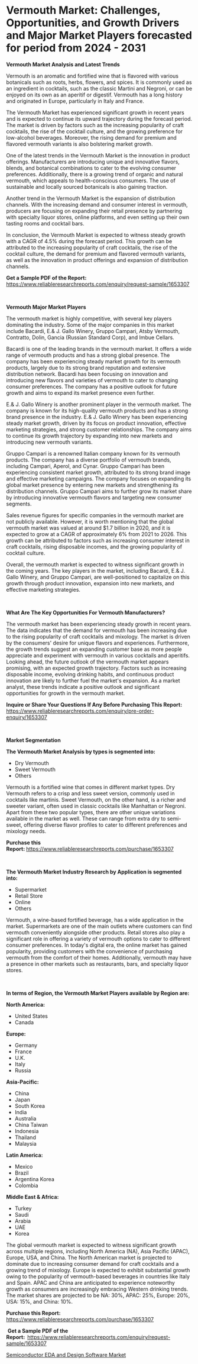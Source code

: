 <p><h1>Vermouth Market: Challenges, Opportunities, and Growth Drivers and Major Market Players forecasted for period from 2024 - 2031</h1></p><p><strong>Vermouth Market Analysis and Latest Trends</strong></p>
<p><p>Vermouth is an aromatic and fortified wine that is flavored with various botanicals such as roots, herbs, flowers, and spices. It is commonly used as an ingredient in cocktails, such as the classic Martini and Negroni, or can be enjoyed on its own as an aperitif or digestif. Vermouth has a long history and originated in Europe, particularly in Italy and France.</p><p>The Vermouth Market has experienced significant growth in recent years and is expected to continue its upward trajectory during the forecast period. The market is driven by factors such as the increasing popularity of craft cocktails, the rise of the cocktail culture, and the growing preference for low-alcohol beverages. Moreover, the rising demand for premium and flavored vermouth variants is also bolstering market growth.</p><p>One of the latest trends in the Vermouth Market is the innovation in product offerings. Manufacturers are introducing unique and innovative flavors, blends, and botanical combinations to cater to the evolving consumer preferences. Additionally, there is a growing trend of organic and natural vermouth, which appeals to health-conscious consumers. The use of sustainable and locally sourced botanicals is also gaining traction.</p><p>Another trend in the Vermouth Market is the expansion of distribution channels. With the increasing demand and consumer interest in vermouth, producers are focusing on expanding their retail presence by partnering with specialty liquor stores, online platforms, and even setting up their own tasting rooms and cocktail bars.</p><p>In conclusion, the Vermouth Market is expected to witness steady growth with a CAGR of 4.5% during the forecast period. This growth can be attributed to the increasing popularity of craft cocktails, the rise of the cocktail culture, the demand for premium and flavored vermouth variants, as well as the innovation in product offerings and expansion of distribution channels.</p></p>
<p><strong>Get a Sample PDF of the Report:&nbsp;</strong> <a href="https://www.reliableresearchreports.com/enquiry/request-sample/1653307">https://www.reliableresearchreports.com/enquiry/request-sample/1653307</a></p>
<p>&nbsp;</p>
<p><strong>Vermouth Major Market Players</strong></p>
<p><p>The vermouth market is highly competitive, with several key players dominating the industry. Some of the major companies in this market include Bacardi, E.& J. Gallo Winery, Gruppo Campari, Atsby Vermouth, Contratto, Dolin, Gancia (Russian Standard Corp), and Imbue Cellars.</p><p>Bacardi is one of the leading brands in the vermouth market. It offers a wide range of vermouth products and has a strong global presence. The company has been experiencing steady market growth for its vermouth products, largely due to its strong brand reputation and extensive distribution network. Bacardi has been focusing on innovation and introducing new flavors and varieties of vermouth to cater to changing consumer preferences. The company has a positive outlook for future growth and aims to expand its market presence even further.</p><p>E.& J. Gallo Winery is another prominent player in the vermouth market. The company is known for its high-quality vermouth products and has a strong brand presence in the industry. E.& J. Gallo Winery has been experiencing steady market growth, driven by its focus on product innovation, effective marketing strategies, and strong customer relationships. The company aims to continue its growth trajectory by expanding into new markets and introducing new vermouth variants.</p><p>Gruppo Campari is a renowned Italian company known for its vermouth products. The company has a diverse portfolio of vermouth brands, including Campari, Aperol, and Cynar. Gruppo Campari has been experiencing consistent market growth, attributed to its strong brand image and effective marketing campaigns. The company focuses on expanding its global market presence by entering new markets and strengthening its distribution channels. Gruppo Campari aims to further grow its market share by introducing innovative vermouth flavors and targeting new consumer segments.</p><p>Sales revenue figures for specific companies in the vermouth market are not publicly available. However, it is worth mentioning that the global vermouth market was valued at around $1.7 billion in 2020, and it is expected to grow at a CAGR of approximately 6% from 2021 to 2026. This growth can be attributed to factors such as increasing consumer interest in craft cocktails, rising disposable incomes, and the growing popularity of cocktail culture.</p><p>Overall, the vermouth market is expected to witness significant growth in the coming years. The key players in the market, including Bacardi, E.& J. Gallo Winery, and Gruppo Campari, are well-positioned to capitalize on this growth through product innovation, expansion into new markets, and effective marketing strategies.</p></p>
<p>&nbsp;</p>
<p><strong>What Are The Key Opportunities For Vermouth Manufacturers?</strong></p>
<p><p>The vermouth market has been experiencing steady growth in recent years. The data indicates that the demand for vermouth has been increasing due to the rising popularity of craft cocktails and mixology. The market is driven by the consumers' desire for unique flavors and experiences. Furthermore, the growth trends suggest an expanding customer base as more people appreciate and experiment with vermouth in various cocktails and aperitifs. Looking ahead, the future outlook of the vermouth market appears promising, with an expected growth trajectory. Factors such as increasing disposable income, evolving drinking habits, and continuous product innovation are likely to further fuel the market's expansion. As a market analyst, these trends indicate a positive outlook and significant opportunities for growth in the vermouth market.</p></p>
<p><strong>Inquire or Share Your Questions If Any Before Purchasing This Report:</strong> <a href="https://www.reliableresearchreports.com/enquiry/pre-order-enquiry/1653307">https://www.reliableresearchreports.com/enquiry/pre-order-enquiry/1653307</a></p>
<p>&nbsp;</p>
<p><strong>Market Segmentation</strong></p>
<p><strong>The Vermouth Market Analysis by types is segmented into:</strong></p>
<p><ul><li>Dry Vermouth</li><li>Sweet Vermouth</li><li>Others</li></ul></p>
<p><p>Vermouth is a fortified wine that comes in different market types. Dry Vermouth refers to a crisp and less sweet version, commonly used in cocktails like martinis. Sweet Vermouth, on the other hand, is a richer and sweeter variant, often used in classic cocktails like Manhattan or Negroni. Apart from these two popular types, there are other unique variations available in the market as well. These can range from extra dry to semi-sweet, offering diverse flavor profiles to cater to different preferences and mixology needs.</p></p>
<p><strong>Purchase this Report:&nbsp;</strong><a href="https://www.reliableresearchreports.com/purchase/1653307">https://www.reliableresearchreports.com/purchase/1653307</a></p>
<p>&nbsp;</p>
<p><strong>The Vermouth Market Industry Research by Application is segmented into:</strong></p>
<p><ul><li>Supermarket</li><li>Retail Store</li><li>Online</li><li>Others</li></ul></p>
<p><p>Vermouth, a wine-based fortified beverage, has a wide application in the market. Supermarkets are one of the main outlets where customers can find vermouth conveniently alongside other products. Retail stores also play a significant role in offering a variety of vermouth options to cater to different consumer preferences. In today's digital era, the online market has gained popularity, providing customers with the convenience of purchasing vermouth from the comfort of their homes. Additionally, vermouth may have a presence in other markets such as restaurants, bars, and specialty liquor stores.</p></p>
<p>&nbsp;</p>
<p><strong>In terms of Region, the Vermouth Market Players available by Region are:</strong></p>
<p>
    <p> <strong> North America: </strong>
        <ul>
            <li>United States</li>
            <li>Canada</li>
        </ul>
        </p> 
    <p> <strong> Europe: </strong>
        <ul>
            <li>Germany</li>
            <li>France</li>
            <li>U.K.</li>
            <li>Italy</li>
            <li>Russia</li>
        </ul>
        </p> 
    <p> <strong> Asia-Pacific: </strong>
        <ul>
            <li>China</li>
            <li>Japan</li>
            <li>South Korea</li>
            <li>India</li>
            <li>Australia</li>
            <li>China Taiwan</li>
            <li>Indonesia</li>
            <li>Thailand</li>
            <li>Malaysia</li>
        </ul>
        </p> 
    <p> <strong> Latin America: </strong>
        <ul>
            <li>Mexico</li>
            <li>Brazil</li>
            <li>Argentina Korea</li>
            <li>Colombia</li>
        </ul>
        </p> 
    <p> <strong> Middle East & Africa: </strong>
        <ul>
            <li>Turkey</li>
            <li>Saudi</li>
            <li>Arabia</li>
            <li>UAE</li>
            <li>Korea</li>
        </ul>
    </p>
    </p>
<p><p>The global vermouth market is expected to witness significant growth across multiple regions, including North America (NA), Asia Pacific (APAC), Europe, USA, and China. The North American market is projected to dominate due to increasing consumer demand for craft cocktails and a growing trend of mixology. Europe is expected to exhibit substantial growth owing to the popularity of vermouth-based beverages in countries like Italy and Spain. APAC and China are anticipated to experience noteworthy growth as consumers are increasingly embracing Western drinking trends. The market shares are projected to be NA: 30%, APAC: 25%, Europe: 20%, USA: 15%, and China: 10%.</p></p>
<p><strong>Purchase this Report: </strong><a href="https://www.reliableresearchreports.com/purchase/1653307">https://www.reliableresearchreports.com/purchase/1653307</a></p>
<p>&nbsp;<strong>Get a Sample PDF of the Report:&nbsp;&nbsp;</strong><a href="https://www.reliableresearchreports.com/enquiry/request-sample/1653307">https://www.reliableresearchreports.com/enquiry/request-sample/1653307</a></p>
<p><strong></strong></p>
<p><p><a href="https://www.linkedin.com/pulse/semiconductor-eda-design-software-market-size-2024-2031-t1fzf?trackingId=JLF85cqRRu%2Bg5pfEYoWSmA%3D%3D">Semiconductor EDA and Design Software Market</a></p></p>